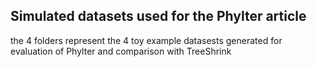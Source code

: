 ## Simulated datasets used for the Phylter article

the 4 folders represent the 4 toy example datasests generated for evaluation of Phylter and comparison with TreeShrink

